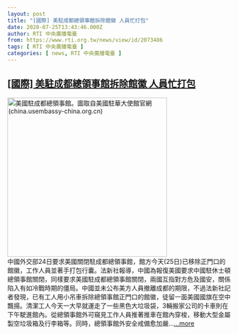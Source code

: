 ```yaml
---
layout: post
title: "[國際] 美駐成都總領事館拆除館徽 人員忙打包"
date: 2020-07-25T13:43:46.000Z
author: RTI 中央廣播電臺
from: https://www.rti.org.tw/news/view/id/2073486
tags: [ RTI 中央廣播電臺 ]
categories: [ news, RTI 中央廣播電臺 ]
---
```

<!--1595684626000-->
[[國際] 美駐成都總領事館拆除館徽 人員忙打包](https://www.rti.org.tw/news/view/id/2073486)
------

<div>
<img src="https://static.rti.org.tw/assets/thumbnails/2020/07/24/0a32ad21b749cac36320e045b4c803f6.jpg" width="360" alt="美國駐成都總領事館。圖取自美國駐華大使館官網(china.usembassy-china.org.cn)" title="美國駐成都總領事館。圖取自美國駐華大使館官網(china.usembassy-china.org.cn)"><br>中國外交部24日要求美國關閉駐成都總領事館，館方今天(25日)已移除正門口的館徽，工作人員並著手打包行囊。法新社報導，中國為報復美國要求中國駐休士頓總領事館關閉，同樣要求美國駐成都總領事館關閉，兩國互指對方危及國安，關係陷入有如冷戰時期的僵局。中國並未公布美方人員撤離成都的期限，不過法新社記者發現，已有工人用小吊車拆除總領事館正門口的館徽，徒留一面美國國旗在空中飄揚。清潔工人今天一大早就運走了一些黑色大垃圾袋，3輛搬家公司的卡車則在下午駛進館內。從總領事館外可窺見工作人員推著推車在館內穿梭，移動大型金屬製空垃圾箱及行李箱等。同時，總領事館外安全戒備愈加嚴...<a target="_blank" href="https://www.rti.org.tw/news/view/id/2073486">...more</a>
</div>
